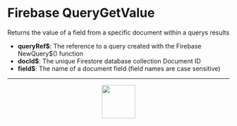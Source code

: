 # Firebase QueryGetValue
Returns the value of a field from a specific document within a querys results
- **queryRef&dollar;**: The reference to a query created with the Firebase NewQuery&dollar;() function
- **docId&dollar;**: The unique Firestore database collection Document ID
- **field&dollar;**: The name of a document field (field names are case sensitive)
---
<p align="center"><img valign="middle" width="76px" src="https://drive.google.com/uc?export=view&id=1c2KO0LJpvMS9X9CAGV6dOfciR7OWhdKA" /></p>